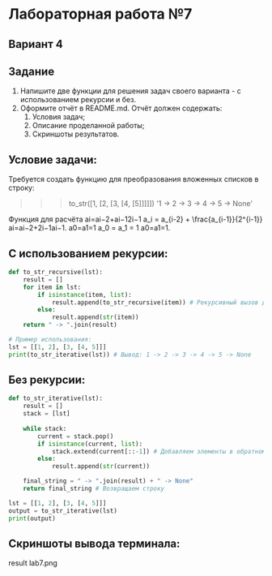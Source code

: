 # Лабораторная работа №7
## Вариант 4
## Задание
1. Напишите две функции для решения задач своего варианта - с использованием рекурсии и без.
2. Оформите отчёт в README.md. Отчёт должен содержать:
    1. Условия задач;
    2. Описание проделанной работы;
    3. Скриншоты результатов.
## Условие задачи:
Требуется создать функцию для преобразования вложенных списков в строку:
>>> to_str([1, [2, [3, [4, [5]]]]])
'1 -> 2 -> 3 -> 4 -> 5 -> None'

Функция для расчёта ai=ai−2+ai−12i−1 a_i = a_{i-2} + \frac{a_{i-1}}{2^{i-1}} ai​=ai−2​+2i−1ai−1​​. a0=a1=1 a_0 = a_1 = 1 a0​=a1​=1.
## С использованием рекурсии:
``` py
def to_str_recursive(lst):
    result = []
    for item in lst:
        if isinstance(item, list):
            result.append(to_str_recursive(item)) # Рекурсивный вызов для вложенных списков
        else:
            result.append(str(item))
    return " -> ".join(result)

# Пример использования:
lst = [[1, 2], [3, [4, 5]]]
print(to_str_iterative(lst)) # Вывод: 1 -> 2 -> 3 -> 4 -> 5 -> None
```
## Без рекурсии:
``` py
def to_str_iterative(lst):
    result = []
    stack = [lst]
    
    while stack:
        current = stack.pop()
        if isinstance(current, list):
            stack.extend(current[::-1]) # Добавляем элементы в обратном порядке
        else:
            result.append(str(current))

    final_string = " -> ".join(result) + " -> None"
    return final_string # Возвращаем строку

lst = [[1, 2], [3, [4, 5]]]
output = to_str_iterative(lst)
print(output)
``` 
## Скриншоты вывода терминала:
result lab7.png

